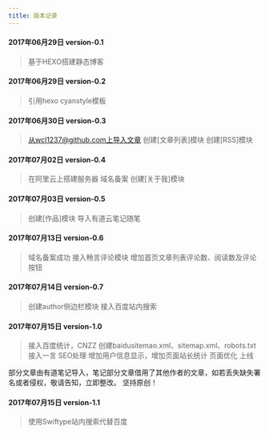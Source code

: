 ```yaml
---
title: 版本记录
---
```


#### 2017年06月29日 version-0.1
>基于HEXO搭建静态博客

#### 2017年06月29日 version-0.2
>引用hexo cyanstyle模板

#### 2017年06月30日 version-0.3
>从wcl1237@github.com上导入文章
>创建[文章列表]模块
>创建[RSS]模块

#### 2017年07月02日 version-0.4
>在阿里云上搭建服务器
>域名备案
>创建[关于我]模块

#### 2017年07月03日 version-0.5
>创建[作品]模块
>导入有道云笔记随笔

#### 2017年07月13日 version-0.6
>域名备案成功
>接入畅言评论模块
>增加首页文章列表评论数、阅读数及评论按钮

#### 2017年07月14日 version-0.7
>创建author侧边栏模块
>接入百度站内搜索

#### 2017年07月15日 version-1.0
>接入百度统计，CNZZ
>创建baidusitemao.xml、sitemap.xml、robots.txt
>接入一言
>SEO处理
>增加用户信息显示，增加页面站长统计
>页面优化
>上线

部分文章由有道笔记导入，笔记部分文章借用了其他作者的文章，如若丢失缺失署名或者侵权，敬请告知，立即整改。
坚持原创！

#### 2017年07月15日 version-1.1
>使用Swiftype站内搜索代替百度